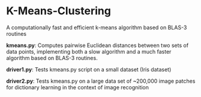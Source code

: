 # K-Means-Clustering
A computationally fast and efficient k-means algorithm based on BLAS-3 routines

<p><strong>kmeans.py</strong>: Computes pairwise Euclidean distances between two sets of data points, implementing both a slow algorithm and a much faster algorithm based on BLAS-3 routines.</p>
<p><strong>driver1.py</strong>: Tests kmeans.py script on a small dataset (Iris dataset)</p>
<p><strong>driver2.py</strong>: Tests kmeans.py on a large data set of ~200,000 image patches for dictionary learning in the context of image recognition</p>
